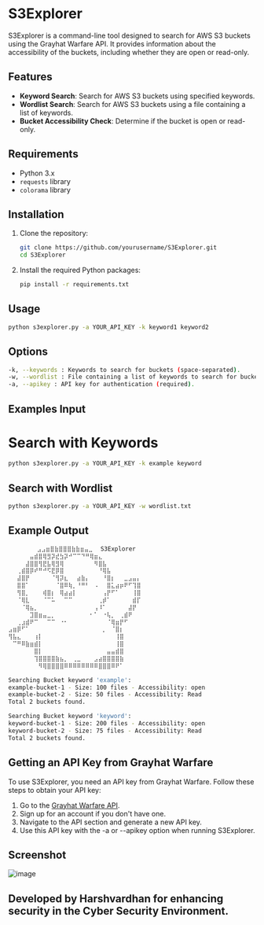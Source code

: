 # S3Explorer

S3Explorer is a command-line tool designed to search for AWS S3 buckets using the Grayhat Warfare API. It provides information about the accessibility of the buckets, including whether they are open or read-only.

## Features

- **Keyword Search**: Search for AWS S3 buckets using specified keywords.
- **Wordlist Search**: Search for AWS S3 buckets using a file containing a list of keywords.
- **Bucket Accessibility Check**: Determine if the bucket is open or read-only.

## Requirements

- Python 3.x
- `requests` library
- `colorama` library

## Installation

1. Clone the repository:
    ```bash
    git clone https://github.com/yourusername/S3Explorer.git
    cd S3Explorer
    ```

2. Install the required Python packages:
    ```bash
    pip install -r requirements.txt
    ```

## Usage

```bash
python s3explorer.py -a YOUR_API_KEY -k keyword1 keyword2
```

## Options
```bash
-k, --keywords : Keywords to search for buckets (space-separated).
-w, --wordlist : File containing a list of keywords to search for buckets.
-a, --apikey : API key for authentication (required).
```
## Examples Input
# Search with Keywords
```bash
python s3explorer.py -a YOUR_API_KEY -k example keyword
```
## Search with Wordlist
```bash
python s3explorer.py -a YOUR_API_KEY -w wordlist.txt
```
## Example Output
```bash
       ⠀⣠⣠⣶⣿⣷⣿⣿⣿⣷⣷⣶⣤⣀⠀ S3Explorer⠀⠀⠀⠀⠀⠀⠀⠀⠀
⠀⠀⠀⠀⠀⣤⣾⣿⢿⣻⡽⣞⣳⡽⠚⠉⠉⠙⠛⢿⣶⣄⠀⠀⠀⠀⠀⠀⠀⠀⠀
⠀⠀⠀⠀⣼⣿⣿⢻⣟⣧⢿⣻⢿⠀⠀⠀⠀⠀⠀⠀⠻⣿⣧⠀⠀⠀⠀⠀⠀⠀⠀
⠀⠀⢀⣾⣿⡿⠞⠛⠚⠫⣟⡿⣿⠀⠀⠀⠀⠀⠀⠀⠀⠘⢿⣧⠀⠀⠀⠀⠀⠀⠀
⠀⠀⣼⣿⡟⠀⠀⠀⠀⠀⠈⢻⡽⣆⠀⠀⣴⣷⡄⠀⠀⠀⠘⣿⡆⠀⠀⣀⣠⣤⡄
⠀⠀⣿⣿⠁⠀⠀⠀⠀⠀⠀⠈⣿⠿⢷⡀⠘⠛⠃⠀⠠⠀⠀⣿⣅⣴⡶⠟⠋⢹⣿
⠀⠀⢻⣿⡀⠀⠀⠀⢾⣿⡆⠀⢿⣴⣴⡇⠀⠀⠀⠀⠀⠀⢠⡟⠋⠁⠀⠀⠀⢸⣿
⠀⠀⠈⢿⣇⠀⠀⠀⠈⠉⠥⠀⠀⠉⠉⠀⠀⠀⠀⠀⠀⢀⡾⠁⠀⠀⠀⠀⠀⣾⡏
⠀⠀⠀⠈⢿⣦⡀⠀⠀⠀⠀⠀⠀⠀⠀⠀⠀⠀⠀⠀⢠⠸⠁⠀⠀⠀⠀⠀⣼⡟⠀
⠀⠀⠀⠀⠀⣹⣿⣶⣤⣀⡀⠀⠀⠀⠀⠀⠀⠀⠀⠂⠁⠀⠐⢧⡀⠀⢀⣾⠟⠀⠀
⠀⠀⢀⣰⣾⠟⠉⠀⠀⠉⠉⠀⠐⠂⠀⠀⠀⠀⠀⠀⠀⠀⠀⠈⢿⣶⡟⠋⠀⠀⠀
⣠⣶⡿⠋⠁⠀⠀⠀⠀⠀⠀⠀⠀⠀⠀⠀⠀⠀⠀⠀⠀⠀⡀⠀⠈⣿⡆⠀⠀⠀⠀
⢻⣧⣄⠀⠀⠀⢰⡇⠀⠀⠀⠀⠀⠀⠀⠀⠀⠀⠀⠀⠀⠀⠀⠀⠀⢸⣿⠀⠀⠀⠀
⠀⠉⠛⠿⣷⣶⣾⡇⠀⠀⠀⠀⠀⠀⠀⠀⠀⠀⠀⠀⠀⠀⠀⠀⠀⢸⣿⠀⠀⠀⠀
⠀⠀⠀⠀⠀⠀⣿⡇⠀⠀⠀⠀⠀⠀⠀⠀⠀⠀⠀⠀⠀⠀⠀⣤⣤⣾⣿⠀⠀⠀⠀
⠀⠀⠀⠀⠀⠀⢹⣿⣿⣿⣿⣷⣦⡀⠀⢀⣀⠀⠀⠀⣠⣴⣿⣿⣿⣿⣷⠀⠀⠀⠀
⠀⠀⠀⠀⠀⠀⠀⠻⢿⣿⣿⣿⣿⠿⠿⠿⠿⠿⠿⠿⠿⣿⣿⣿⠿⠟⠁⠀⠀⠀⠀

Searching Bucket keyword 'example':
example-bucket-1 - Size: 100 files - Accessibility: open
example-bucket-2 - Size: 50 files - Accessibility: Read
Total 2 buckets found.

Searching Bucket keyword 'keyword':
keyword-bucket-1 - Size: 200 files - Accessibility: open
keyword-bucket-2 - Size: 75 files - Accessibility: Read
Total 2 buckets found.
```
## Getting an API Key from Grayhat Warfare

To use S3Explorer, you need an API key from Grayhat Warfare. Follow these steps to obtain your API key:

1) Go to the [Grayhat Warfare API](https://buckets.grayhatwarfare.com/).
2) Sign up for an account if you don't have one.
3) Navigate to the API section and generate a new API key.
4) Use this API key with the -a or --apikey option when running S3Explorer.

## Screenshot

![image](https://github.com/user-attachments/assets/d3850482-f213-4749-8f3a-11239560f180)


## Developed by Harshvardhan for enhancing security in the Cyber Security Environment.



